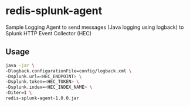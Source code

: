# redis-splunk-agent
Sample Logging Agent to send messages (Java logging using logback) to Splunk HTTP Event Collector (HEC)

## Usage
```bash
java -jar \
-Dlogback.configurationFile=config/logback.xml \
-Dsplunk.url=<HEC_ENDPOINT> \
-Dsplunk.token=<HEC_TOKEN> \
-Dsplunk.index=<HEC_INDEX_NAME> \
-Diter=1 \
redis-splunk-agent-1.0.0.jar
```